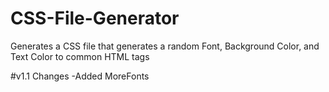 # CSS-File-Generator
Generates a CSS file that generates a random Font, Background Color, and Text Color to common HTML tags

#v1.1 Changes
-Added MoreFonts
